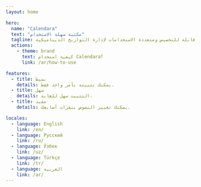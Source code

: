 ```yaml
---
layout: home

hero:
  name: "Calendara"
  text: "مكتبة سهلة الاستخدام"
  tagline: مكتبة تقويم قابلة للتخصيص ومتعددة الاستخدامات لإدارة التواريخ الديناميكية.
  actions:
    - theme: brand
      text: كيفية استخدام Calendara؟
      link: /ar/how-to-use

features:
  - title: بسيط
    details: يمكنك تثبيته بأمر واحد فقط.
  - title: سهل
    details: التثبيت سهل للغاية.
  - title: مفيد
    details: يمكنك تغيير النصوص بنقرات أصابعك.

locales:
  - language: English
    link: /en/
  - language: Русский
    link: /ru/
  - language: Ўзбек
    link: /uz/
  - language: Türkçe
    link: /tr/
  - language: العربية
    link: /ar/
---
```

